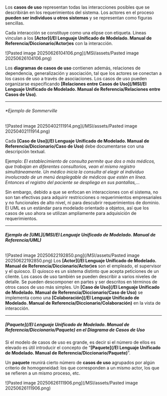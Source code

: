 Los **casos de uso** representan todas las interacciones posibles que se describirán en los requerimientos del sistema. Los actores en el proceso **pueden ser individuos u otros sistemas** y se representan como figuras sencillas.

Cada interacción se constituye como una elipse con etiqueta. Líneas vinculan a los **[Actor](/El Lenguaje Unificado de Modelado. Manual de Referencia/Diccionario/Actor)es** con la interacción.

![Pasted image 20250626104106.png](/MSI/assets/Pasted image 20250626104106.png)

Los **diagramas de casos de uso** contienen además, relaciones de dependencia, generalización y asociación, tal que los actores se conectan a los casos de uso a través de asociaciones. Los casos de uso pueden organizarse especificando **[Relaciones entre Casos de Uso](/MSI/El Lenguaje Unificado de Modelado. Manual de Referencia/Relaciones entre Casos de Uso)**.
****
###### **Ejemplo de *Sommerville**

![Pasted image 20250402111914.png](/MSI/assets/Pasted image 20250402111914.png)

Cada **[Caso de Uso](/El Lenguaje Unificado de Modelado. Manual de Referencia/Diccionario/Caso de Uso)** debe documentarse con una descripción textual. 

Ejemplo:
	*El establecimiento de consulta permite que dos o más médicos, que trabajan en* *diferentes consultorios, vean el mismo registro simultáneamente. Un médico inicia* *la consulta al elegir al individuo involucrado de un menú desplegable de médicos* *que estén en línea. Entonces el registro del paciente se despliega en sus pantallas,...*

Sin embargo, debido a que se enfocan en interacciones con el sistema, no son tan efectivas para adquirir restricciones o requerimientos empresariales y no funcionales de alto nivel, ni para descubrir requerimientos de dominio.
El UML es un estándar para modelado orientado a objetos, así que los casos de uso ahora se utilizan ampliamente para adquisición de requerimientos.
****
###### **Ejemplo de *[UML](/MSI/El Lenguaje Unificado de Modelado. Manual de Referencia/UML)***
![Pasted image 20250622192850.png](/MSI/assets/Pasted image 20250622192850.png)
Los **[Actor](/El Lenguaje Unificado de Modelado. Manual de Referencia/Diccionario/Actor)es** son el empleado, el supervisor y el quiosco. El quiosco es un sistema distinto que acepta peticiones de un cliente.
Los casos de uso también se pueden describir a varios niveles de detalle. Se pueden descomponer en partes y ser descritos en términos de otros casos de uso más simples. 
Un **[Caso de Uso](/El Lenguaje Unificado de Modelado. Manual de Referencia/Diccionario/Caso de Uso)** se implementa como una **[Colaboración](/El Lenguaje Unificado de Modelado. Manual de Referencia/Diccionario/Colaboración)** en la vista de interacción.
****
##### **[Paquete](/El Lenguaje Unificado de Modelado. Manual de Referencia/Diccionario/Paquete) en el Diagrama de Casos de Uso**
Si el modelo de casos de uso es grande, es decir si el número de ellos es elevado es útil introducir el concepto de “**[Paquete](/El Lenguaje Unificado de Modelado. Manual de Referencia/Diccionario/Paquete)**”.

Un **paquete** reunirá cierto número de **casos de uso** agrupados por algún criterio de homogeneidad: los que corresponden a un mismo actor, los que se refieren a un mismo proceso, etc.

![Pasted image 20250626111906.png](/MSI/assets/Pasted image 20250626111906.png)